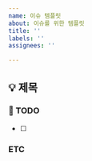 ```yaml
---
name: 이슈 템플릿
about: 이슈를 위한 템플릿
title: ''
labels: ''
assignees: ''

---
```


## 💡 제목
### 📝 TODO
- [ ]

### ETC
